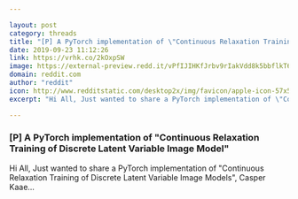 ```yaml
---

layout: post
category: threads
title: "[P] A PyTorch implementation of \"Continuous Relaxation Training of Discrete Latent Variable Image Model\""
date: 2019-09-23 11:12:26
link: https://vrhk.co/2kOxpSW
image: https://external-preview.redd.it/vPfIJIHKfJrbv9rIakVdd8k5bbflkT6j-wTH52QDups.jpg?width=400&height=209.42408377&auto=webp&s=82e157c86e239a6c3fd3cf5515f4fb2ec20de954
domain: reddit.com
author: "reddit"
icon: http://www.redditstatic.com/desktop2x/img/favicon/apple-icon-57x57.png
excerpt: "Hi All, Just wanted to share a PyTorch implementation of \"Continuous Relaxation Training of Discrete Latent Variable Image Models\", Casper Kaae..."

---
```


### [P] A PyTorch implementation of "Continuous Relaxation Training of Discrete Latent Variable Image Model"

Hi All, Just wanted to share a PyTorch implementation of "Continuous Relaxation Training of Discrete Latent Variable Image Models", Casper Kaae...